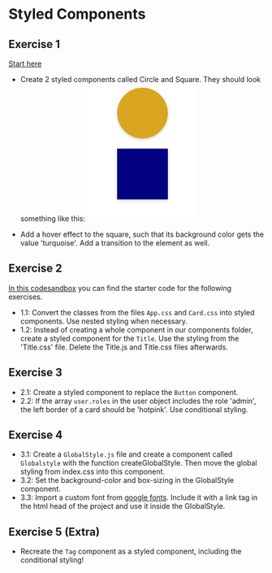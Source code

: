 # Styled Components

## Exercise 1

[Start here](https://codesandbox.io/s/styled-components-exercise-figures-start-n56fjm?file=/src/App.js)

- Create 2 styled components called Circle and Square. They should look something like this:
  ![](./images/exercise-1.png)

- Add a hover effect to the square, such that its background color gets the value 'turquoise'. Add a transition to the element as well.

## Exercise 2

[In this codesandbox](https://codesandbox.io/s/styled-components-exercise-clientboard-start-cd1irt) you can find the starter code for the following exercises.

- 1.1: Convert the classes from the files `App.css` and `Card.css` into styled components. Use nested styling when necessary.
- 1.2: Instead of creating a whole component in our components folder, create a styled component for the `Title`. Use the styling from the 'Title.css' file. Delete the Title.js and Title.css files afterwards.

## Exercise 3

- 2.1: Create a styled component to replace the `Button` component.
- 2.2: If the array `user.roles` in the user object includes the role 'admin', the left border of a card should be 'hotpink'. Use conditional styling.

## Exercise 4

- 3.1: Create a `GlobalStyle.js` file and create a component called `Globalstyle` with the function createGlobalStyle. Then move the global styling from index.css into this component.
- 3.2: Set the background-color and box-sizing in the GlobalStyle component.
- 3.3: Import a custom font from [google fonts](https://fonts.google.com). Include it with a link tag in the html head of the project and use it inside the GlobalStyle.

## Exercise 5 (Extra)

- Recreate the `Tag` component as a styled component, including the conditional styling!
